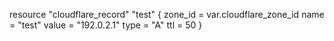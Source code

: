 resource "cloudflare_record" "test" { zone_id = var.cloudflare_zone_id name = "test" value = "192.0.2.1" type = "A" ttl = 50 }